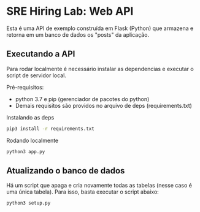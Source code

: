 # SRE Hiring Lab: Web API

Esta é uma API de exemplo construída em Flask (Python) que armazena e retorna em um banco de dados os "posts" da aplicação. 

## Executando a API

Para rodar localmente é necessário instalar as dependencias e executar o script de servidor local.

Pré-requisitos:
- python 3.7 e pip (gerenciador de pacotes do python)
- Demais requisitos são providos no arquivo de deps (requirements.txt)

Instalando as deps

```bash
pip3 install -r requirements.txt
```
Rodando localmente

```bash
python3 app.py
```

## Atualizando o banco de dados

Há um script que apaga e cria novamente todas as tabelas (nesse caso é uma única tabela). Para isso, basta executar o script abaixo: 

```bash
python3 setup.py
```



